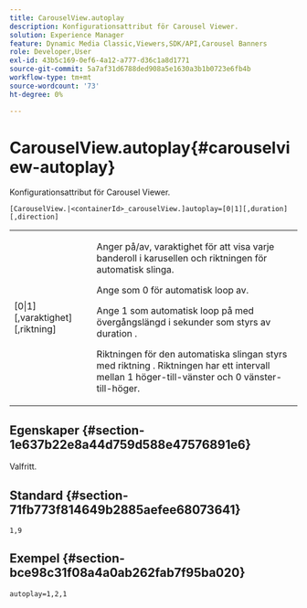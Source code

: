 ```yaml
---
title: CarouselView.autoplay
description: Konfigurationsattribut för Carousel Viewer.
solution: Experience Manager
feature: Dynamic Media Classic,Viewers,SDK/API,Carousel Banners
role: Developer,User
exl-id: 43b5c169-0ef6-4a12-a777-d36c1a8d1771
source-git-commit: 5a7af31d6788ded908a5e1630a3b1b0723e6fb4b
workflow-type: tm+mt
source-wordcount: '73'
ht-degree: 0%

---
```


# CarouselView.autoplay{#carouselview-autoplay}

Konfigurationsattribut för Carousel Viewer.

`[CarouselView.|<containerId>_carouselView.]autoplay=[0|1][,duration][,direction]`

<table id="table_441553CD34C94A58A9D7CBF772DEDDB6"> 
 <tbody> 
  <tr> 
   <td colname="col1"> <p> <span class="codeph">[0|1][,varaktighet][,riktning]</span> </p> </td> 
   <td colname="col2"> <p> Anger på/av, varaktighet för att visa varje banderoll i karusellen och riktningen för automatisk slinga. </p> <p>Ange som <span class="codeph"> 0</span> för automatisk loop av. </p> <p>Ange <span class="codeph"> 1</span> som automatisk loop på med övergångslängd i sekunder som styrs av <span class="codeph"> duration </span>. </p> <p>Riktningen för den automatiska slingan styrs med <span class="codeph"> riktning </span>. Riktningen <span class="codeph"> </span> har ett intervall mellan <span class="codeph"> 1</span> höger-till-vänster och <span class="codeph"> 0</span> vänster-till-höger. </p> </td> 
  </tr> 
 </tbody> 
</table>

## Egenskaper {#section-1e637b22e8a44d759d588e47576891e6}

Valfritt.

## Standard {#section-71fb773f814649b2885aefee68073641}

`1,9`

## Exempel {#section-bce98c31f08a4a0ab262fab7f95ba020}

```
autoplay=1,2,1
```

